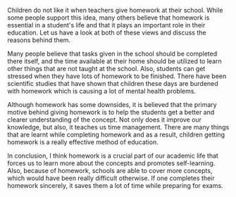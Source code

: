 Children do not like it when teachers give homework at their school. While some people support this idea, many others believe that homework is essential in a student's life and that it plays an important role in their education. Let us have a look at both of these views and discuss the reasons behind them.

Many people believe that tasks given in the school should be completed there itself, and the time available at their home should be utilized to learn other things that are not taught at the school. Also, students can get stressed when they have lots of homework to be finished. There have been scientific studies that have shown that children these days are burdened with homework which is causing a lot of mental health problems.

Although homework has some downsides, it is believed that the primary motive behind giving homework is to help the students get a better and clearer understanding of the concept. Not only does it improve our knowledge, but also, it teaches us time management. There are many things that are learnt while completing homework and as a result, children getting homework is a really effective method of education.

In conclusion, I think homework is a crucial part of our academic life that forces us to learn more about the concepts and promotes self-learning. Also, because of homework, schools are able to cover more concepts, which would have been really difficult otherwise. If one completes their homework sincerely, it saves them a lot of time while preparing for exams.